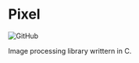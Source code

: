 #  Pixel

<img alt="GitHub" src="https://img.shields.io/github/license/zchrissirhcz/pixel">

Image processing library writtern in C.